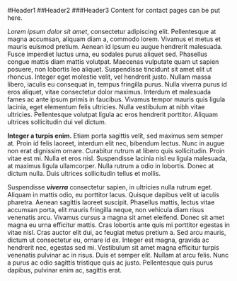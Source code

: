 #Header1
##Header2
###Header3
Content for contact pages can be put here.

*Lorem ipsum dolor sit amet*, consectetur adipiscing elit. Pellentesque at magna accumsan, aliquam diam a, commodo lorem. Vivamus et metus et mauris euismod pretium. Aenean id ipsum eu augue hendrerit malesuada. Fusce imperdiet luctus urna, eu sodales purus aliquet sed. Phasellus congue mattis diam mattis volutpat. Maecenas vulputate quam ut sapien posuere, non lobortis leo aliquet. Suspendisse tincidunt sit amet elit ut rhoncus. Integer eget molestie velit, vel hendrerit justo. Nullam massa libero, iaculis eu consequat in, tempus fringilla purus. Nulla viverra purus id eros aliquet, vitae consectetur dolor maximus. Interdum et malesuada fames ac ante ipsum primis in faucibus. Vivamus tempor mauris quis ligula lacinia, eget elementum felis ultricies. Nulla vestibulum at nibh vitae ultricies. Pellentesque volutpat ligula ac eros hendrerit porttitor. Aliquam ultrices sollicitudin dui vel dictum.

**Integer a turpis enim.** Etiam porta sagittis velit, sed maximus sem semper at. Proin id felis laoreet, interdum elit nec, bibendum lectus. Nunc in augue non erat dignissim ornare. Curabitur rutrum at libero quis sollicitudin. Proin vitae est mi. Nulla et eros nisl. Suspendisse lacinia nisl eu ligula malesuada, at maximus ligula ullamcorper. Nulla rutrum a odio in lobortis. Donec at dictum nulla. Duis ultrices sollicitudin tellus et mollis.

Suspendisse ***viverra*** consectetur sapien, in ultricies nulla rutrum eget. Aliquam in mattis odio, eu porttitor lacus. Quisque dapibus velit ut iaculis pharetra. Aenean sagittis laoreet suscipit. Phasellus mattis, lectus vitae accumsan porta, elit mauris fringilla neque, non vehicula diam risus venenatis arcu. Vivamus cursus a magna sit amet eleifend. Donec sit amet magna eu urna efficitur mattis. Cras lobortis ante quis mi porttitor egestas in vitae nisl. Cras auctor elit dui, ac feugiat metus pretium a. Sed arcu mauris, dictum ut consectetur eu, ornare id ex. Integer est magna, gravida ac hendrerit nec, egestas sed mi. Vestibulum sit amet magna efficitur turpis venenatis pulvinar ac in risus. Duis et semper elit. Nullam at arcu felis. Nunc a purus ac odio sagittis tristique quis ac justo. Pellentesque quis purus dapibus, pulvinar enim ac, sagittis erat.
